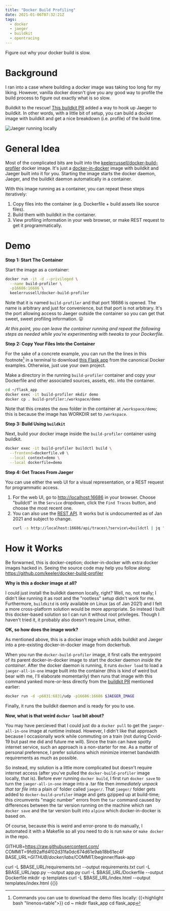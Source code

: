 ```yaml
---
title: "Docker Build Profiling"
date: 2021-01-06T07:32:21Z
tags:
  - docker
  - jaeger
  - buildkit
  - opentracing
---
```


Figure out why your docker build is slow.

<!--more-->

# Background

I ran into a case where building a docker image was taking too long for my liking.
However, vanilla docker doesn't give you any good way to profile the build process to figure out exactly what is so slow.

Buildkit to the rescue!
[This buildkit PR](https://github.com/moby/buildkit/pull/255) added a way to hook up Jaeger to buildkit.
In other words, with a little bit of setup, you can build a docker image with buildkit and get a nice breakdown (i.e. profile) of the build time.

![Jaeger running locally](/images/posts/docker-build-profiling/jaeger.jpg)

# General Idea

Most of the complicated bits are built into the [keelerrussell/docker-build-profiler](https://hub.docker.com/r/keelerrussell/docker-build-profiler) docker image.
It's just a [docker-in-docker](https://hub.docker.com/_/docker) image with buildkit and Jaeger built into it for you.
Starting the image starts the docker daemon, Jaeger, and the buildkit daemon automatically in a container.

With this image running as a container, you can repeat these steps iteratively:
1. Copy files into the container (e.g. Dockerfile + build assets like source files).
1. Build them with buildkit in the container.
1. View profiling information in your web browser, or make REST request to get it programmatically.

# Demo

**Step 1: Start The Container**

Start the image as a container:

```bash
docker run -it -d --privileged \
  --name build-profiler \
  -p16686:16686 \
  keelerrussell/docker-build-profiler
```

Note that it is named `build-profiler` and that port 16686 is opened.
The name is arbitrary and just for convenience, but that port is not arbitrary.
It's the port allowing access to Jaeger outside the container so you can get that sweet, sweet profiling information. :open_mouth:

*At this point, you can leave the container running and repeat the following steps as needed while you're experimenting with tweaks to your Dockerfile.*

**Step 2: Copy Your Files Into the Container**

For the sake of a concrete example, you can run the the lines in this footnote[^1] in a terminal to download [this Flask app](https://github.com/docker/labs/tree/9fd92affd4f02d31fa0dc674d61e9ab18b61ec4f/beginner/flask-app) from the canonical Docker examples.
Otherwise, just use your own project.

Make a directory in the running `build-profiler` container and copy your Dockerfile and other associated sources, assets, etc. into the container.

```bash
cd ~/flask_app
docker exec -it build-profiler mkdir demo
docker cp . build-profiler:/workspace/demo
```

Note that this creates the `demo` folder in the container at `/workspace/demo`; this is because the image has WORKDIR set to `/workspace`.

**Step 3: Build Using `buildkit`**

Next, build your docker image inside the `build-profiler` container using buildkit.

```bash
docker exec -it build-profiler buildctl build \
  --frontend=dockerfile.v0 \
  --local context=demo \
  --local dockerfile=demo
```

**Step 4: Get Traces From Jaeger**

You can use either the web UI for a visual representation, or a REST request for programmatic access.

1. For the web UI, go to [http://localhost:16686](http://localhost:16686) in your browser. Choose "buildctl" in the `Service` dropdown, click the `Find Traces` button, and choose the most recent one.
1. You can also use the [REST API](https://www.jaegertracing.io/docs/1.21/apis/#http-json-internal). It works but is undocumented as of Jan 2021 and subject to change.
    ```bash
    curl -s http://localhost:16686/api/traces\?service\=buildctl | jq '.'
    ```

# How it Works

Be forwarned, this is docker-ception; docker-in-docker with extra docker images hacked in.
Seeing the source code may help you follow along: https://github.com/keeler/docker-build-profiler

**Why is this a docker image at all?**

I could just install the buildkit daemon locally, right?
Well, no, not really; I didn't like running it as root and the "rootless" setup didn't work for me.
Furthermore, `buildkitd` is only available on Linux (as of Jan 2021) and I felt a more cross-platform solution would be more appropriate.
So instead I built this docker-based solution so I can run it without root privileges.
Though I haven't tried it, it probably also doesn't require Linux, either.

**OK, so how does the image work?**

As mentioned above, this is a docker image which adds buildkit and Jaeger into a pre-existing docker-in-docker image from dockerhub.

When you run the `docker-build-profiler` image, it first calls the entrypoint of its parent docker-in-docker image to start the docker daemon *inside the container*.
After the docker daemon is running, it runs `docker load` to load a `jaeger-all-in-one` image built into the container
(this is kind of weird but bear with me, I'll elaborate momentarily)
then runs that image with this command yanked more-or-less directly from the [buildkit PR](https://github.com/moby/buildkit/pull/255) mentioned earlier:

```bash
docker run -d -p6831:6831/udp -p16686:16686 $JAEGER_IMAGE
```

Finally, it runs the buildkit daemon and is ready for you to use.

**Now, what is that weird `docker load` bit about?**

You may have percieved that I could just do a `docker pull` to get the `jaeger-all-in-one` image at runtime instead.
However, I didn't like that approach because I occasionally work while commuting on a train (not during Covid-19 but past me did and future me will).
Since the train can have spotty internet service, such an approach is a non-starter for me.
As a matter of personal preference, I prefer solutions which minimize internet bandwidth requirements as much as possible.

So instead, my solution is a little more complicated but doesn't require internet access (after you've pulled the `docker-build-profiler` image locally, that is).
Before ever running `docker build`, I first run `docker save` to turn the `jaeger-all-in-one` image into a .tar file then *immediately unpack that tar file* into a plain ol' folder called `jaeger/`.
That `jaeger/` folder gets added to `docker-build-profiler` image and gets gzipped up at build-time; this circumvents "magic number" errors from the `tar` command caused by differences between the tar version running on the machine which ran `docker save` and the tar version built into `alpine` which docker-in-docker is based on.

Of course, because this is weird and error-prone to do manually, I automated it with a Makefile so all you need to do is run `make` or `make docker` in the repo.

[^1]: Commands you can use to download the demo files locally:
{{<highlight bash "linenos=table">}}
cd ~
mkdir flask_app
cd flask_app

GITHUB=https://raw.githubusercontent.com/
COMMIT=9fd92affd4f02d31fa0dc674d61e9ab18b61ec4f
BASE_URL=$GITHUB/docker/labs/$COMMIT/beginner/flask-app

curl -L $BASE_URL/requirements.txt --output requirements.txt
curl -L $BASE_URL/app.py --output app.py
curl -L $BASE_URL/Dockerfile --output Dockerfile
mkdir -p templates
curl -L $BASE_URL/index.html --output templates/index.html
{{</highlight>}}


